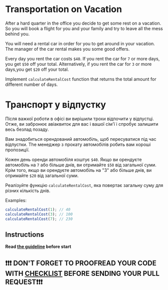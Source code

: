 # Transportation on Vacation

After a hard quarter in the office you decide to get some rest on a vacation. So you
will book a flight for you and your family and try to leave all the mess behind you.

You will need a rental car in order for you to get around in your vacation. The
manager of the car rental makes you some good offers.

Every day you rent the car costs `$40`. If you rent the car for `7` or more days, you
get `$50` off your total. Alternatively, if you rent the car for `3` or more days,you
get `$20` off your total.

Implement `calculateRentalCost` function that returns the total amount for different
number of days.

# Транспорт у відпустку

Після важкої роботи в офісі ви вирішили трохи відпочити у відпустці. Отже, ви
забронює авіаквиток для вас і вашої сім'ї і спробує залишити весь безлад позаду.

Вам знадобиться орендований автомобіль, щоб пересуватися під час відпустки. The
менеджер з прокату автомобілів робить вам хороші пропозиції.

Кожен день оренди автомобіля коштує `$40`. Якщо ви орендуєте автомобіль на `7` або більше днів, ви
отримайте `$50` від загальної суми. Крім того, якщо ви орендуєте автомобіль на "3" або більше днів, ви
отримайте `$20` від загальної суми.

Реалізуйте функцію `calculateRentalCost`, яка повертає загальну суму для різних
кількість днів.

Examples:
```js
calculateRentalCost(1); // 40
calculateRentalCost(3); // 100
calculateRentalCost(7); // 230
```

## Instructions
**Read [the guideline](https://mate-academy.github.io/js_task-guideline/) before start**

## ❗️❗️❗️ DON'T FORGET TO PROOFREAD YOUR CODE WITH [CHECKLIST](checklist.md) BEFORE SENDING YOUR PULL REQUEST❗️❗️❗️
